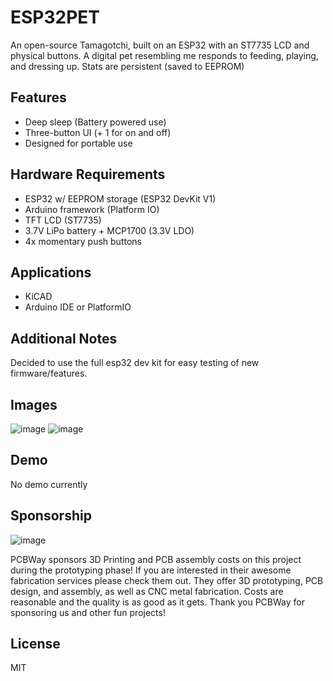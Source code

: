# ESP32PET

An open-source Tamagotchi, built on an ESP32 with an ST7735 LCD and physical buttons. 
A digital pet resembling me responds to feeding, playing, and dressing up. 
Stats are persistent (saved to EEPROM)

## Features
- Deep sleep (Battery powered use)
- Three-button UI (+ 1 for on and off)
- Designed for portable use

## Hardware Requirements
- ESP32 w/ EEPROM storage (ESP32 DevKit V1)
- Arduino framework (Platform IO)
- TFT LCD (ST7735)
- 3.7V LiPo battery + MCP1700 (3.3V LDO)
- 4x momentary push buttons

## Applications
- KiCAD
- Arduino IDE or PlatformIO

## Additional Notes
Decided to use the full esp32 dev kit for easy testing of new firmware/features.

## Images
![image](https://github.com/user-attachments/assets/b7a332ea-b05e-4412-bdfa-59347f2cfa1c)
![image](https://github.com/user-attachments/assets/0574d9b9-fdb2-4872-8d04-eb26c7c4002a)


## Demo

No demo currently

## Sponsorship
![image](https://github.com/user-attachments/assets/751d8a4e-b912-4974-8fba-3a1d9f9affd4)

PCBWay sponsors 3D Printing and PCB assembly costs on this project during the prototyping phase!
If you are interested in their awesome fabrication services please check them out.  They offer
3D prototyping, PCB design, and assembly, as well as CNC metal fabrication.  Costs are reasonable and the quality is as good as it gets.  Thank you PCBWay for sponsoring us and other fun projects!

## License

MIT
